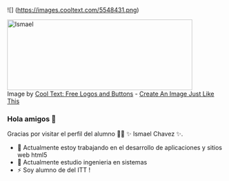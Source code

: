 ![] (https://images.cooltext.com/5548431.png)

<a href="https://cooltext.com"><img src="https://images.cooltext.com/5548431.png" width="429" height="164" alt="Ismael" /></a>
<br />Image by <a href="https://cooltext.com">Cool Text: Free Logos and Buttons</a> - <a href="https://cooltext.com/Edit-Logo?LogoID=3915262778">Create An Image Just Like This</a>

### Hola amigos 👋


Gracias por visitar el perfil del alumno 👨‍🎓 ✨ Ismael Chavez ✨.

- 🔭 Actualmente estoy trabajando en el desarrollo de aplicaciones y sitios web html5
- 🌱 Actualmente estudio ingenieria en sistemas
- ⚡ Soy alumno de del ITT !


